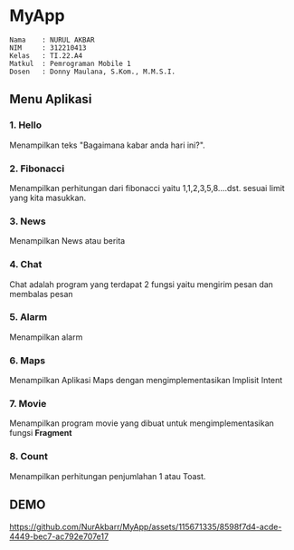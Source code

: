 
<h1> MyApp</h1>

```
Nama    : NURUL AKBAR
NIM     : 312210413
Kelas   : TI.22.A4
Matkul  : Pemrograman Mobile 1
Dosen   : Donny Maulana, S.Kom., M.M.S.I.
```
## **Menu Aplikasi**

###  1. **Hello** <br>
Menampilkan teks "Bagaimana kabar anda hari ini?". <br>


### 2. **Fibonacci** <br>
Menampilkan perhitungan dari fibonacci yaitu 1,1,2,3,5,8....dst. sesuai limit yang kita masukkan.


### 3. **News** <br>
Menampilkan News atau berita


### 4. **Chat** <br>
Chat adalah program yang terdapat 2 fungsi yaitu mengirim pesan dan membalas pesan

### 5. **Alarm** <br>
Menampilkan alarm 

### 6. **Maps** <br>
Menampilkan Aplikasi Maps dengan mengimplementasikan Implisit Intent

### 7. **Movie** <br>
Menampilkan program movie yang dibuat untuk mengimplementasikan fungsi **Fragment**

### 8. **Count** <br>
Menampilkan perhitungan penjumlahan 1 atau Toast.

## **DEMO**

https://github.com/NurAkbarr/MyApp/assets/115671335/8598f7d4-acde-4449-bec7-ac792e707e17
